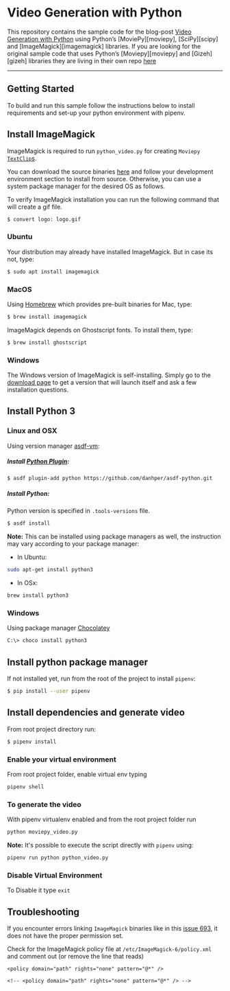 # Video Generation with Python

This repository contains the sample code for the blog-post [Video Generation with Python](https://www.stackbuilders.com/blog/python-video-generation/) using Python’s [MoviePy][moviepy], [SciPy][scipy] and [ImageMagick][imagemagick] libraries. If you are looking for the original sample code that uses Python’s [Moviepy][moviepy] and [Gizeh][gizeh] libraries they are living in their own repo [here](https://github.com/stackbuilders/tutorials/tree/tutorials/tutorials/python/python-video-generation)


---

## Getting Started

To build and run this sample follow the instructions below to install requirements and set-up your python environment with pipenv.

## Install ImageMagick

ImageMagick is required to run `python_video.py` for creating `Moviepy` [`TextClip`s](https://moviepy-tburrows13.readthedocs.io/en/improve-docs/ref/VideoClip/TextClip.html#textclip).

You can download the source binaries [here](https://imagemagick.org/script/download.php) and follow your development environment section to install from source. Otherwise, you can use a system package manager for the desired OS as follows.

To verify ImageMagick installation you can run the following command that will create a gif file.
```bash
$ convert logo: logo.gif
```

### Ubuntu
Your distribution may already have installed ImageMagick. But in case its not, type:
```bash
$ sudo apt install imagemagick
```

### MacOS
Using [Homebrew](https://brew.sh/) which provides pre-built binaries for Mac, type:
```bash
$ brew install imagemagick
```
ImageMagick depends on Ghostscript fonts. To install them, type:
```bash
$ brew install ghostscript
```

### Windows
The Windows version of ImageMagick is self-installing. Simply go to the [download page](https://imagemagick.org/script/download.php) to get a version that will launch itself and ask a few installation questions.

## Install Python 3

### Linux and OSX

Using version manager [asdf-vm](https://asdf-vm.com/#/core-manage-asdf-vm?id=install-asdf-vm):

##### Install [Python Plugin](https://github.com/danhper/asdf-python):

```bash
$ asdf plugin-add python https://github.com/danhper/asdf-python.git
```

##### Install Python:

Python version is specified in `.tools-versions` file.

```bash
$ asdf install
```

**Note:** This can be installed using package managers as well, the instruction
may vary according to your package manager:

- In Ubuntu:

```bash
sudo apt-get install python3
```

- In OSx:

```bash
brew install python3
```

### Windows

Using package manager [Chocolatey](https://chocolatey.org/)

```bash
C:\> choco install python3
```

## Install python package manager

If not installed yet, run from the root of the project to install `pipenv`:

```bash
$ pip install --user pipenv
```
## Install dependencies and generate video

From root project directory run:

```bash
$ pipenv install
```

### Enable your virtual environment

From root project folder, enable virtual env typing

```bash
pipenv shell
```

### To generate the video

With pipenv virtualenv enabled and from the root project folder run

```bash
python moviepy_video.py
```

**Note:** It's possible to execute the script directly with `pipenv` using:

```bash
pipenv run python python_video.py
```

### Disable Virtual Environment

To Disable it type `exit`

## Troubleshooting

If you encounter errors linking `ImageMagick` binaries like in this [issue 693](https://github.com/Zulko/moviepy/issues/693), it does not have the proper permission set.

Check for the ImageMagick policy file at
`/etc/ImageMagick-6/policy.xml` and comment out (or remove the line that reads)

```
<policy domain="path" rights="none" pattern="@*" />
```
```
<!-- <policy domain="path" rights="none" pattern="@*" /> -->
```